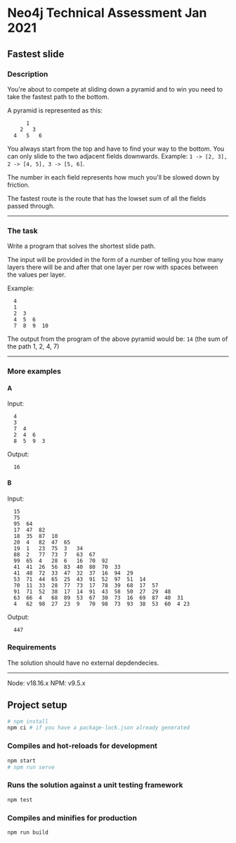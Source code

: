 # Neo4j Technical Assessment Jan 2021

## Fastest slide

### Description


You're about to compete at sliding down a pyramid and to win you need to take the fastest path to the bottom.

A pyramid is represented as this:

```
      1
    2   3
  4   5   6
```

You always start from the top and have to find your way to the bottom. You can only slide to the two adjacent fields downwards. Example: `1 -> [2, 3], 2 -> [4, 5], 3 -> [5, 6]`.

The number in each field represents how much you'll be slowed down by friction.

The fastest route is the route that has the lowset sum of all the fields passed through.

---

### The task

Write a program that solves the shortest slide path.

The input will be provided in the form of a number of telling you how many layers there will be and after that one layer per row with spaces between the values per layer.

Example:

```
  4
  1
  2  3
  4  5  6
  7  8  9  10
```

The output from the program of the above pyramid would be: `14` (the sum of the path 1, 2, 4, 7)

---

### More examples

#### A

Input:

```
  4
  3
  7  4
  2  4  6
  8  5  9  3
```

Output:

```
  16
```

#### B

Input:

```
  15
  75
  95  64
  17  47  82
  18  35  87  10
  20  4   82  47  65
  19  1   23  75  3   34
  88  2   77  73  7   63  67
  99  65  4   28  6   16  70  92
  41  41  26  56  83  40  80  70  33
  41  48  72  33  47  32  37  16  94  29
  53  71  44  65  25  43  91  52  97  51  14
  70  11  33  28  77  73  17  78  39  68  17  57
  91  71  52  38  17  14  91  43  58  50  27  29  48
  63  66  4   68  89  53  67  30  73  16  69  87  40  31
  4   62  98  27  23  9   70  98  73  93  38  53  60  4 23
```

Output:

```
  447
```

### Requirements

The solution should have no external depdendecies.

---

Node: v18.16.x
NPM: v9.5.x

## Project setup
```bash
# npm install
npm ci # if you have a package-lock.json already generated
```

### Compiles and hot-reloads for development
```bash
npm start
# npm run serve
```

### Runs the solution against a unit testing framework
```bash
npm test
```

### Compiles and minifies for production
```bash
npm run build
```
